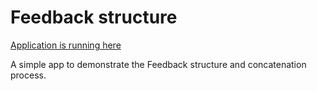 # Feedback structure

[Application is running here](https://feedback-structure.github.io/)

A simple app to demonstrate the Feedback structure and concatenation process.
